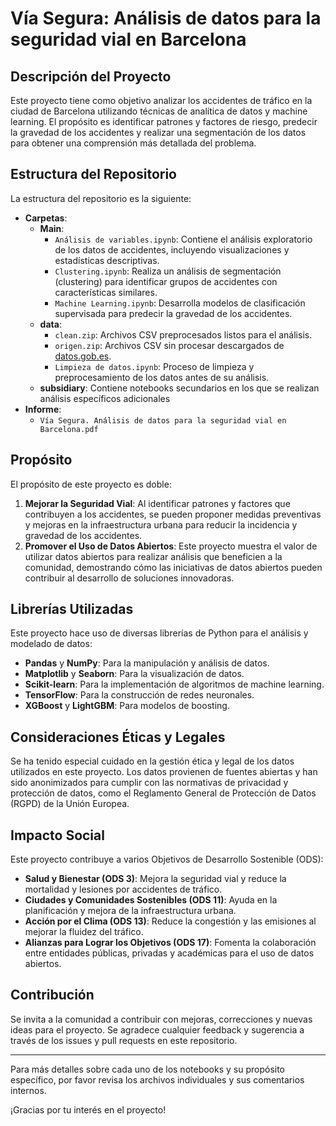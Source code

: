 # Vía Segura: Análisis de datos para la seguridad vial en Barcelona

## Descripción del Proyecto

Este proyecto tiene como objetivo analizar los accidentes de tráfico en la ciudad de Barcelona utilizando técnicas de analítica de datos y machine learning. El propósito es identificar patrones y factores de riesgo, predecir la gravedad de los accidentes y realizar una segmentación de los datos para obtener una comprensión más detallada del problema. 

## Estructura del Repositorio

La estructura del repositorio es la siguiente:

- **Carpetas**:
  - **Main**:
    - `Análisis de variables.ipynb`: Contiene el análisis exploratorio de los datos de accidentes, incluyendo visualizaciones y estadísticas descriptivas.
    - `Clustering.ipynb`: Realiza un análisis de segmentación (clustering) para identificar grupos de accidentes con características similares.
    - `Machine Learning.ipynb`: Desarrolla modelos de clasificación supervisada para predecir la gravedad de los accidentes.
  - **data**:
    - `clean.zip`: Archivos CSV preprocesados listos para el análisis.
    - `origen.zip`: Archivos CSV sin procesar descargados de [datos.gob.es](https://datos.gob.es).
    - `Limpieza de datos.ipynb`: Proceso de limpieza y preprocesamiento de los datos antes de su análisis.
  - **subsidiary**:
      Contiene notebooks secundarios en los que se realizan análisis específicos adicionales
- **Informe**:
  - `Vía Segura. Análisis de datos para la seguridad vial en Barcelona.pdf`
    
## Propósito

El propósito de este proyecto es doble:

1. **Mejorar la Seguridad Vial**: Al identificar patrones y factores que contribuyen a los accidentes, se pueden proponer medidas preventivas y mejoras en la infraestructura urbana para reducir la incidencia y gravedad de los accidentes.
2. **Promover el Uso de Datos Abiertos**: Este proyecto muestra el valor de utilizar datos abiertos para realizar análisis que beneficien a la comunidad, demostrando cómo las iniciativas de datos abiertos pueden contribuir al desarrollo de soluciones innovadoras.

## Librerías Utilizadas

Este proyecto hace uso de diversas librerías de Python para el análisis y modelado de datos:

- **Pandas** y **NumPy**: Para la manipulación y análisis de datos.
- **Matplotlib** y **Seaborn**: Para la visualización de datos.
- **Scikit-learn**: Para la implementación de algoritmos de machine learning.
- **TensorFlow**: Para la construcción de redes neuronales.
- **XGBoost** y **LightGBM**: Para modelos de boosting.

## Consideraciones Éticas y Legales

Se ha tenido especial cuidado en la gestión ética y legal de los datos utilizados en este proyecto. Los datos provienen de fuentes abiertas y han sido anonimizados para cumplir con las normativas de privacidad y protección de datos, como el Reglamento General de Protección de Datos (RGPD) de la Unión Europea.

## Impacto Social

Este proyecto contribuye a varios Objetivos de Desarrollo Sostenible (ODS):

- **Salud y Bienestar (ODS 3)**: Mejora la seguridad vial y reduce la mortalidad y lesiones por accidentes de tráfico.
- **Ciudades y Comunidades Sostenibles (ODS 11)**: Ayuda en la planificación y mejora de la infraestructura urbana.
- **Acción por el Clima (ODS 13)**: Reduce la congestión y las emisiones al mejorar la fluidez del tráfico.
- **Alianzas para Lograr los Objetivos (ODS 17)**: Fomenta la colaboración entre entidades públicas, privadas y académicas para el uso de datos abiertos.

## Contribución

Se invita a la comunidad a contribuir con mejoras, correcciones y nuevas ideas para el proyecto. Se agradece cualquier feedback y sugerencia a través de los issues y pull requests en este repositorio.

---

Para más detalles sobre cada uno de los notebooks y su propósito específico, por favor revisa los archivos individuales y sus comentarios internos.

¡Gracias por tu interés en el proyecto!
